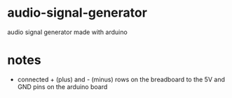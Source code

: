 # audio-signal-generator
audio signal generator made with arduino


# notes
- connected + (plus) and - (minus) rows on the breadboard to the 5V and GND pins on the arduino board 
